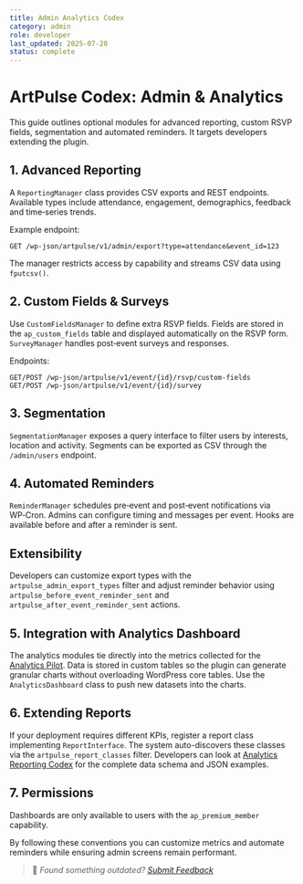 ```yaml
---
title: Admin Analytics Codex
category: admin
role: developer
last_updated: 2025-07-20
status: complete
---
```


# ArtPulse Codex: Admin & Analytics

This guide outlines optional modules for advanced reporting, custom RSVP fields, segmentation and automated reminders. It targets developers extending the plugin.

## 1. Advanced Reporting

A `ReportingManager` class provides CSV exports and REST endpoints. Available types include attendance, engagement, demographics, feedback and time‑series trends.

Example endpoint:

```
GET /wp-json/artpulse/v1/admin/export?type=attendance&event_id=123
```

The manager restricts access by capability and streams CSV data using `fputcsv()`.

## 2. Custom Fields & Surveys

Use `CustomFieldsManager` to define extra RSVP fields. Fields are stored in the `ap_custom_fields` table and displayed automatically on the RSVP form. `SurveyManager` handles post‑event surveys and responses.

Endpoints:

```
GET/POST /wp-json/artpulse/v1/event/{id}/rsvp/custom-fields
GET/POST /wp-json/artpulse/v1/event/{id}/survey
```

## 3. Segmentation

`SegmentationManager` exposes a query interface to filter users by interests, location and activity. Segments can be exported as CSV through the `/admin/users` endpoint.

## 4. Automated Reminders

`ReminderManager` schedules pre‑event and post‑event notifications via WP‑Cron. Admins can configure timing and messages per event. Hooks are available before and after a reminder is sent.

## Extensibility

Developers can customize export types with the `artpulse_admin_export_types` filter and adjust reminder behavior using `artpulse_before_event_reminder_sent` and `artpulse_after_event_reminder_sent` actions.


## 5. Integration with Analytics Dashboard
The analytics modules tie directly into the metrics collected for the [Analytics Pilot](../../analytics-pilot.md). Data is stored in custom tables so the plugin can generate granular charts without overloading WordPress core tables. Use the `AnalyticsDashboard` class to push new datasets into the charts.

## 6. Extending Reports
If your deployment requires different KPIs, register a report class implementing `ReportInterface`. The system auto-discovers these classes via the `artpulse_report_classes` filter. Developers can look at [Analytics Reporting Codex](./analytics-reporting-codex.md) for the complete data schema and JSON examples.

## 7. Permissions
Dashboards are only available to users with the `ap_premium_member` capability.

By following these conventions you can customize metrics and automate reminders while ensuring admin screens remain performant.

> 💬 *Found something outdated? [Submit Feedback](../../feedback.md)*
